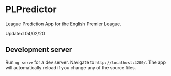 # PLPredictor

League Prediction App for the English Premier League.

Updated 04/02/20

## Development server

Run `ng serve` for a dev server. Navigate to `http://localhost:4200/`. The app will automatically reload if you change any of the source files.

